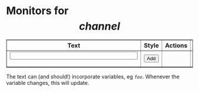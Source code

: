 # Monitors for $$channel$$

<style>
input[type=number] {width: 4em;}
</style>

<table border=1 id=monitors>
<tr><th>Text</th><th>Style</th><th>Actions</th><th>Link</th></tr>
<tr><td><form id=add><input size=40 name=text></form></td><td><input type=submit form=add value="Add"></td><td></td><td></td></tr>
</table>

The text can (and should!) incorporate variables, eg <code>$foo$</code>. Whenever the variable changes, this will update.

<script>let channame = $$channame$$, monitors = $$monitors$$, css_attributes = "$$css_attributes$$";</script>
<script type=module src="$$static||monitors.js$$"></script>
